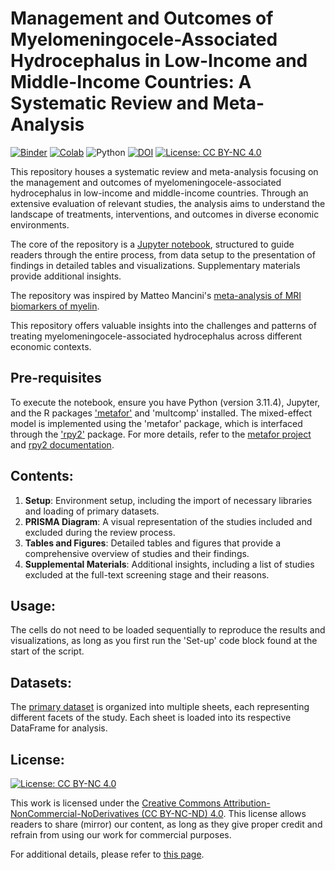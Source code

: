 # **Management and Outcomes of Myelomeningocele-Associated Hydrocephalus in Low-Income and Middle-Income Countries: A Systematic Review and Meta-Analysis**

[![Binder](https://mybinder.org/badge_logo.svg)]( )
[![Colab](https://colab.research.google.com/assets/colab-badge.svg)](https://colab.research.google.com/drive/1xjfswBLck0jp0fcVhtwJWm_iRh3Kfesu?usp=sharing)
![Python](https://img.shields.io/badge/python-3.11-blue.svg)
[![DOI](https://zenodo.org/badge/259046250.svg)](https://zenodo.org/badge/latestdoi/259046250)
[![License: CC BY-NC 4.0](https://img.shields.io/badge/License-CC_BY--NC_4.0-lightgrey.svg)](https://creativecommons.org/licenses/by-nc/4.0/)
<br>

This repository houses a systematic review and meta-analysis focusing on the management and outcomes of myelomeningocele-associated hydrocephalus in low-income and middle-income countries. Through an extensive evaluation of relevant studies, the analysis aims to understand the landscape of treatments, interventions, and outcomes in diverse economic environments. 

The core of the repository is a [Jupyter notebook](https://github.com/nooralteneiji/Clinical-outcome-in-degenerative-cervical-myelopathy--a-systematic-review/blob/main/Interactive_manuscript.ipynb), structured to guide readers through the entire process, from data setup to the presentation of findings in detailed tables and visualizations. Supplementary materials provide additional insights. 

The repository was inspired by Matteo Mancini's [meta-analysis of MRI biomarkers of myelin](https://github.com/matteomancini/myelin-meta-analysis/tree/master). 

This repository offers valuable insights into the challenges and patterns of treating myelomeningocele-associated hydrocephalus across different economic contexts.

## Pre-requisites 
To execute the notebook, ensure you have Python (version 3.11.4), Jupyter, and the R packages ['metafor'](http://www.metafor-project.org) and 'multcomp' installed. The mixed-effect model is implemented using the 'metafor' package, which is interfaced through the ['rpy2'](https://rpy2.github.io) package. For more details, refer to the [metafor project](http://www.metafor-project.org) and [rpy2 documentation](https://rpy2.github.io).

## **Contents:**
1. **Setup**: Environment setup, including the import of necessary libraries and loading of primary datasets.
2. **PRISMA Diagram**: A visual representation of the studies included and excluded during the review process.
3. **Tables and Figures**: Detailed tables and figures that provide a comprehensive overview of studies and their findings.
4. **Supplemental Materials**: Additional insights, including a list of studies excluded at the full-text screening stage and their reasons.

## **Usage:**
The cells do not need to be loaded sequentially to reproduce the results and visualizations, as long as you first run the 'Set-up' code block found at the start of the script.

## **Datasets:**
The [primary dataset](https://github.com/nooralteneiji/Clinical-outcome-in-degenerative-cervical-myelopathy--a-systematic-review/blob/main/Data.xlsx) is organized into multiple sheets, each representing different facets of the study. Each sheet is loaded into its respective DataFrame for analysis.

## **License:**
[![License: CC BY-NC 4.0](https://licensebuttons.net/l/by-nc/4.0/80x15.png)](https://creativecommons.org/licenses/by-nc/4.0/)

This work is licensed under the [Creative Commons Attribution-NonCommercial-NoDerivatives (CC BY-NC-ND) 4.0](https://github.com/nooralteneiji/Myelomeningocele-Associated-Hydrocephalus-A-Systematic-Review-and-Meta-Analysis/blob/main/LICENSE-CC-BY-NC-ND-4.0.md). This license allows readers to share (mirror) our content, as long as they give proper credit and refrain from using our work for commercial purposes.

For additional details, please refer to [this page](https://creativecommons.org/licenses/by-nc-nd/4.0/).
